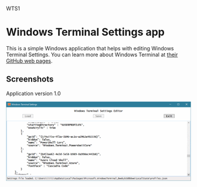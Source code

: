 WTS1
# Windows Terminal Settings app

This is a simple Windows application that helps with editing Windows Terminal Settings.
You can learn more about Windows Terminal at [their GitHub web pages](https://github.com/microsoft/terminal).

## Screenshots

Application version 1.0

![Screenshot V1](Screenshot_v1.png)